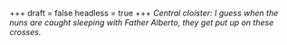 
+++
draft = false
headless = true
+++
_Central cloister: I guess when the nuns are caught sleeping with Father Alberto, they get put up on these crosses._
